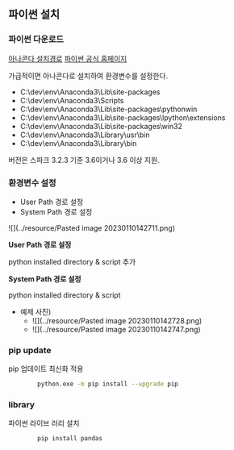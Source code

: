 ## 파이썬 설치


### 파이썬 다운로드

[아나콘다 설치경로](https://www.anaconda.com/products/distribution)
[파이썬 공식 홈페이지](https://www.python.org/downloads/)  

가급적이면 아나콘다로 설치하여 환경변수를 설정한다.

- C:\dev\env\Anaconda3\Lib\site-packages
- C:\dev\env\Anaconda3\Scripts
- C:\dev\env\Anaconda3\Lib\site-packages\pythonwin
- C:\dev\env\Anaconda3\Lib\site-packages\lpython\extensions
- C:\dev\env\Anaconda3\Lib\site-packages\win32
- C:\dev\env\Anaconda3\Library\usr\bin
- C:\dev\env\Anaconda3\Library\bin



버전은 스파크 3.2.3 기준 3.6이거나 3.6 이상 지원.

### 환경변수 설정
 
 - User Path 경로 설정
 - System Path 경로 설정

![](../resource/Pasted image 20230110142711.png)

**User Path 경로 설정**  

python installed directory & script 추가

**System Path 경로 설정**  

python installed directory & script  

- 예제 사진)
    - ![](../resource/Pasted image 20230110142728.png) 
    - ![](../resource/Pasted image 20230110142747.png)

### pip update

pip 업데이트 최신화 적용

```bash
		python.exe -m pip install --upgrade pip
```



### library

파이썬 라이브 러리 설치 

```bash
		pip install pandas
```
